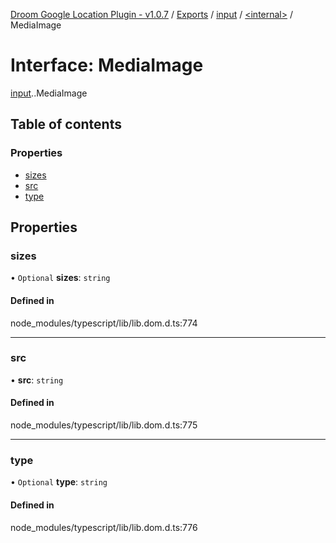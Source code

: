 [Droom Google Location Plugin - v1.0.7](../README.md) / [Exports](../modules.md) / [input](../modules/input.md) / [<internal\>](../modules/input._internal_.md) / MediaImage

# Interface: MediaImage

[input](../modules/input.md).[<internal>](../modules/input._internal_.md).MediaImage

## Table of contents

### Properties

- [sizes](input._internal_.MediaImage.md#sizes)
- [src](input._internal_.MediaImage.md#src)
- [type](input._internal_.MediaImage.md#type)

## Properties

### sizes

• `Optional` **sizes**: `string`

#### Defined in

node_modules/typescript/lib/lib.dom.d.ts:774

___

### src

• **src**: `string`

#### Defined in

node_modules/typescript/lib/lib.dom.d.ts:775

___

### type

• `Optional` **type**: `string`

#### Defined in

node_modules/typescript/lib/lib.dom.d.ts:776
